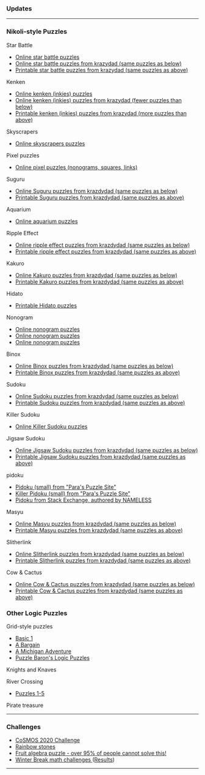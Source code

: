 ### Updates


---

### Nikoli-style Puzzles

Star Battle
   * <a href="https://www.puzzle-star-battle.com/"> Online star battle puzzles </a>
   * <a href="https://krazydad.com/tablet/starbattle/"> Online star battle puzzles from krazydad (same puzzles as below) </a>
   * <a href="https://krazydad.com/starbattle/"> Printable star battle puzzles from krazydad (same puzzles as above) </a>

Kenken
   * <a href="http://www.kenkenpuzzle.com/play_now"> Online kenken (inkies) puzzles </a>
   * <a href="https://krazydad.com/tablet/inkies/"> Online kenken (inkies) puzzles from krazydad (fewer puzzles than below) </a>
   * <a href="https://krazydad.com/inkies/"> Printable kenken (inkies) puzzles from krazydad (more puzzles than above) </a>

Skyscrapers
   * <a href="https://www.puzzle-skyscrapers.com/"> Online skyscrapers puzzles </a>

Pixel puzzles
   * <a href="https://picture-enigmas.com/"> Online pixel puzzles (nonograms, squares, links) </a>

Suguru
   * <a href="https://krazydad.com/tablet/suguru/"> Online Suguru puzzles from krazdydad (same puzzles as below) </a>
   * <a href="https://krazydad.com/suguru/"> Printable Suguru puzzles from krazdydad (same puzzles as above) </a>

Aquarium
   * <a href="https://www.puzzle-aquarium.com/"> Online aquarium puzzles </a>

Ripple Effect
   * <a href="https://krazydad.com/tablet/ripple/"> Online ripple effect puzzles from krazdydad (same puzzles as below) </a>
   * <a href="https://krazydad.com/ripple/"> Printable ripple effect puzzles from krazdydad (same puzzles as above) </a>

Kakuro
   * <a href="https://krazydad.com/tablet/kakuro/"> Online Kakuro puzzles from krazdydad (same puzzles as below) </a>
   * <a href="https://krazydad.com/kakuro/"> Printable Kakuro puzzles from krazdydad (same puzzles as above) </a>

Hidato
   * <a href="https://www.puzzlesandbrains.com/Hidato.php"> Printable Hidato puzzles </a>

Nonogram
   * <a href="https://www.puzzle-nonograms.com/"> Online nonogram puzzles </a>
   * <a href="https://www.nonograms.org/"> Online nonogram puzzles </a>
   * <a href="https://nonograms-katana.com/"> Online nonogram puzzles </a>

Binox
   * <a href="https://krazydad.com/tablet/binox/"> Online Binox puzzles from krazdydad (same puzzles as below) </a>
   * <a href="https://krazydad.com/binox/"> Printable Binox puzzles from krazdydad (same puzzles as above) </a>

Sudoku
   * <a href="https://krazydad.com/tablet/sudoku/"> Online Sudoku puzzles from krazdydad (same puzzles as below) </a>
   * <a href="https://krazydad.com/sudoku/"> Printable Sudoku puzzles from krazdydad (same puzzles as above) </a>

Killer Sudoku
   * <a href="https://www.puzzle-killer-sudoku.com/"> Online Killer Sudoku puzzles </a>

<!--* <a href="https://krazydad.com/tablet/killersudoku/"> Online Killer Sudoku puzzles from krazdydad (same puzzles as below) </a>
   * <a href="https://krazydad.com/killersudoku/"> Printable Killer Sudoku puzzles from krazdydad (same puzzles as above) </a>-->

Jigsaw Sudoku
   * <a href="https://krazydad.com/tablet/jigsaw/"> Online Jigsaw Sudoku puzzles from krazdydad (same puzzles as below) </a>
   * <a href="https://krazydad.com/jigsawsudoku/"> Printable Jigsaw Sudoku puzzles from krazdydad (same puzzles as above) </a>

pidoku
   * <a href="https://vchan2.github.io/logicpuzzles/pidokusmall.pdf"> Pidoku (small) from "Para's Puzzle Site" </a>
   * <a href="https://vchan2.github.io/logicpuzzles/pidokusmall_killer.pdf"> Killer Pidoku (small) from "Para's Puzzle Site" </a>
   * <a href="https://vchan2.github.io/logicpuzzles/SEpidoku.png"> Pidoku from Stack Exchange, authored by NAMELESS </a>


<!--
   * <a href="http://puzzleparasite.blogspot.com/2011/09/puzzle-10-pidoku.html"> Four pidokus from "Para's Puzzle Site" </a>
   * <a href="https://vchan2.github.io/logicpuzzles/pidoku2008.png"> 2008 Pidoku from brainfreezepuzzles.com (which no longer exists, unfortunately) </a>
   * <a href="https://vchan2.github.io/logicpuzzles/pidoku2009.png"> 2009 Pidoku from brainfreezepuzzles.com (which no longer exists, unfortunately) </a>
-->

Masyu
   * <a href="https://krazydad.com/tablet/masyu/"> Online Masyu puzzles from krazdydad (same puzzles as below) </a>
   * <a href="https://krazydad.com/masyu/"> Printable Masyu puzzles from krazdydad (same puzzles as above) </a>

Slitherlink
   * <a href="https://krazydad.com/tablet/slitherlink/"> Online Slitherlink puzzles from krazdydad (same puzzles as below) </a>
   * <a href="https://krazydad.com/slitherlink/"> Printable Slitherlink puzzles from krazdydad (same puzzles as above) </a>

Cow & Cactus
   * <a href="https://krazydad.com/tablet/corral/"> Online Cow & Cactus puzzles from krazdydad (same puzzles as below) </a>
   * <a href="https://krazydad.com/corral/"> Printable Cow & Cactus puzzles from krazdydad (same puzzles as above) </a>




### Other Logic Puzzles


Grid-style puzzles
   * <a href="https://www.ahapuzzles.com/logic/logic-puzzles/basic-1/"> Basic 1 </a>
   * <a href="https://www.ahapuzzles.com/logic/logic-puzzles/a-bargain/"> A Bargain </a>    
   * <a href="https://www.ahapuzzles.com/logic/logic-puzzles/a-michigan-adventure/"> A Michigan Adventure </a>
   * <a href="https://logic.puzzlebaron.com/init.php"> Puzzle Baron's Logic Puzzles </a>


Knights and Knaves


River Crossing
   * <a href="https://vchan2.github.io/logicpuzzles/river_crossing.pdf"> Puzzles 1-5 </a>

Pirate treasure

---

### Challenges 

* <a href="https://vincentchan02.wixsite.com/cosmospuzzle"> CoSMOS 2020 Challenge</a> 
* <a href="https://vchan2.github.io/Challenges/Rainbow_Stones.pdf"> Rainbow stones </a>
* <a href="https://vchan2.github.io/Challenges/Fruit_puzzle.pdf"> Fruit algebra puzzle - over 95% of people cannot solve this! </a>
* <a href="https://vchan2.github.io/Challenges/2020-21Winter_Break.pdf"> Winter Break math challenges </a> (<a href="https://vchan2.github.io/Challenges/2020-21Winter_Break_winners.pdf">Results</a>)


---

